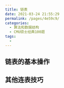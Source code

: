 ```yaml
---
title: 链表
date: 2021-03-24 21:55:29
permalink: /pages/4e59c9/
categories:
  - 算法和数据结构
  - CMU硕士经典100题
tags:
  - 
---
```


## 链表的基本操作

## 其他连表技巧

